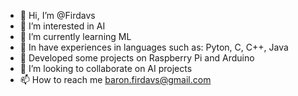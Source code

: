 - 👋 Hi, I’m @Firdavs
- 👀 I’m interested in AI
- 🌱 I’m currently learning ML
- 🌱 In have experiences in languages such as: Pyton, C, C++, Java
- 🌱 Developed some projects on Raspberry Pi and Arduino
- 💞️ I’m looking to collaborate on AI projects
- 📫 How to reach me baron.firdavs@gmail.com

<!---
Firdavs0636/Firdavs0636 is a ✨ special ✨ repository because its `README.md` (this file) appears on your GitHub profile.
You can click the Preview link to take a look at your changes.
--->
